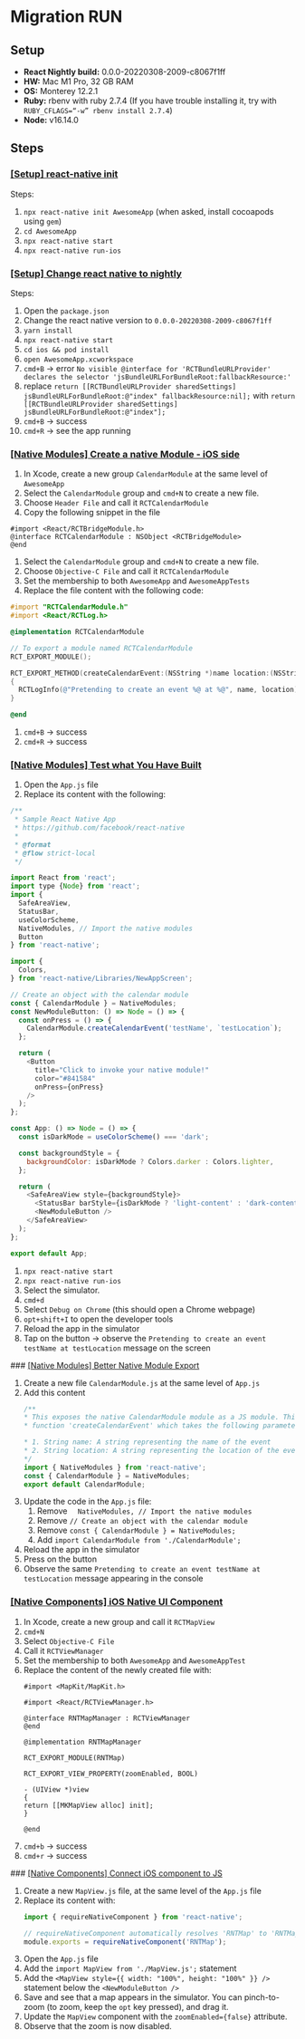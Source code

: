 # Migration RUN

## Setup
* **React Nightly build:** 0.0.0-20220308-2009-c8067f1ff
* **HW:** Mac M1 Pro, 32 GB RAM
* **OS:** Monterey 12.2.1
* **Ruby:** rbenv with ruby 2.7.4 (If you have trouble installing it, try with `RUBY_CFLAGS=“-w” rbenv install 2.7.4`)
* **Node:** v16.14.0

## Steps

### [[Setup] react-native init]()
Steps:
1. `npx react-native init AwesomeApp` (when asked, install cocoapods using `gem`)
1. `cd AwesomeApp`
1. `npx react-native start`
1. `npx react-native run-ios`

### [[Setup] Change react native to nightly]()
Steps:
1. Open the `package.json`
1. Change the react native version to `0.0.0-20220308-2009-c8067f1ff`
1. `yarn install`
1. `npx react-native start`
1. `cd ios && pod install`
1. `open AwesomeApp.xcworkspace`
1. `cmd+B` -> error `No visible @interface for 'RCTBundleURLProvider' declares the selector 'jsBundleURLForBundleRoot:fallbackResource:'`
1. replace `return [[RCTBundleURLProvider sharedSettings] jsBundleURLForBundleRoot:@"index" fallbackResource:nil];` with `return [[RCTBundleURLProvider sharedSettings] jsBundleURLForBundleRoot:@"index"];`
1. `cmd+B` -> success
1. `cmd+R` -> see the app running

### [[Native Modules] Create a native Module - iOS side]()
1. In Xcode, create a new group `CalendarModule` at the same level of `AwesomeApp`
1. Select the `CalendarModule` group and `cmd+N` to create a new file.
1. Choose `Header File` and call it `RCTCalendarModule`
1. Copy the following snippet in the file
```obj-c
#import <React/RCTBridgeModule.h>
@interface RCTCalendarModule : NSObject <RCTBridgeModule>
@end
```
1. Select the `CalendarModule` group and `cmd+N` to create a new file.
1. Choose `Objective-C File` and call it `RCTCalendarModule`
1. Set the membership to both `AwesomeApp` and `AwesomeAppTests`
1. Replace the file content with the following code:
```objective-c
#import "RCTCalendarModule.h"
#import <React/RCTLog.h>

@implementation RCTCalendarModule

// To export a module named RCTCalendarModule
RCT_EXPORT_MODULE();

RCT_EXPORT_METHOD(createCalendarEvent:(NSString *)name location:(NSString *)location)
{
  RCTLogInfo(@"Pretending to create an event %@ at %@", name, location);
}

@end
```
1. `cmd+B` -> success
1. `cmd+R` -> success

### [[Native Modules] Test what You Have Built]()

1. Open the `App.js` file
1. Replace its content with the following:
```js
/**
 * Sample React Native App
 * https://github.com/facebook/react-native
 *
 * @format
 * @flow strict-local
 */

import React from 'react';
import type {Node} from 'react';
import {
  SafeAreaView,
  StatusBar,
  useColorScheme,
  NativeModules, // Import the native modules
  Button
} from 'react-native';

import {
  Colors,
} from 'react-native/Libraries/NewAppScreen';

// Create an object with the calendar module
const { CalendarModule } = NativeModules;
const NewModuleButton: () => Node = () => {
  const onPress = () => {
    CalendarModule.createCalendarEvent('testName', `testLocation`);
  };

  return (
    <Button
      title="Click to invoke your native module!"
      color="#841584"
      onPress={onPress}
    />
  );
};

const App: () => Node = () => {
  const isDarkMode = useColorScheme() === 'dark';

  const backgroundStyle = {
    backgroundColor: isDarkMode ? Colors.darker : Colors.lighter,
  };

  return (
    <SafeAreaView style={backgroundStyle}>
      <StatusBar barStyle={isDarkMode ? 'light-content' : 'dark-content'} />
      <NewModuleButton />
    </SafeAreaView>
  );
};

export default App;
```
1. `npx react-native start`
1. `npx react-native run-ios`
1. Select the simulator.
1. `cmd+d`
1. Select `Debug on Chrome` (this should open a Chrome webpage)
1. `opt+shift+I` to open the developer tools
1. Reload the app in the simulator
1. Tap on the button -> observe the `Pretending to create an event testName at testLocation` message on the screen

### [[Native Modules] Better Native Module Export]()
1. Create a new file `CalendarModule.js` at the same level of `App.js`
1. Add this content
    ```js
    /**
    * This exposes the native CalendarModule module as a JS module. This has a
    * function 'createCalendarEvent' which takes the following parameters:

    * 1. String name: A string representing the name of the event
    * 2. String location: A string representing the location of the event
    */
    import { NativeModules } from 'react-native';
    const { CalendarModule } = NativeModules;
    export default CalendarModule;
    ```
1. Update the code in the `App.js` file:
    1. Remove `  NativeModules, // Import the native modules`
    1. Remove `// Create an object with the calendar module`
    1. Remove `const { CalendarModule } = NativeModules;`
    1. Add `import CalendarModule from './CalendarModule';`
1. Reload the app in the simulator
1. Press on the button
1. Observe the same `Pretending to create an event testName at testLocation` message appearing in the console

### [[Native Components] iOS Native UI Component]()

1. In Xcode, create a new group and call it `RCTMapView`
1. `cmd+N`
1. Select `Objective-C File`
1. Call it `RCTViewManager`
1. Set the membership to both `AwesomeApp` and `AwesomeAppTest`
1. Replace the content of the newly created file with:
    ```obj-c
    #import <MapKit/MapKit.h>

    #import <React/RCTViewManager.h>

    @interface RNTMapManager : RCTViewManager
    @end

    @implementation RNTMapManager

    RCT_EXPORT_MODULE(RNTMap)

    RCT_EXPORT_VIEW_PROPERTY(zoomEnabled, BOOL)

    - (UIView *)view
    {
    return [[MKMapView alloc] init];
    }

    @end
    ```
1. `cmd+b` -> success
1. `cmd+r` -> success

### [[Native Components] Connect iOS component to JS]()
1. Create a new `MapView.js` file, at the same level of the `App.js` file
1. Replace its content with:
    ```js
    import { requireNativeComponent } from 'react-native';

    // requireNativeComponent automatically resolves 'RNTMap' to 'RNTMapManager'
    module.exports = requireNativeComponent('RNTMap');
    ```
1. Open the `App.js` file
1. Add the `import MapView from './MapView.js';` statement
1. Add the `<MapView style={{ width: "100%", height: "100%" }} />` statement below the `<NewModuleButton />`
1. Save and see that a map appears in the simulator. You can pinch-to-zoom (to zoom, keep the `opt` key pressed), and drag it.
1. Update the `MapView` component with the `zoomEnabled={false}` attribute.
1. Observe that the zoom is now disabled.
